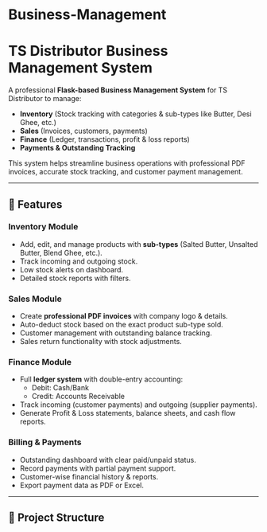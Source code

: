 # Business-Management
# TS Distributor Business Management System

A professional **Flask-based Business Management System** for TS Distributor to manage:
- **Inventory** (Stock tracking with categories & sub-types like Butter, Desi Ghee, etc.)
- **Sales** (Invoices, customers, payments)
- **Finance** (Ledger, transactions, profit & loss reports)
- **Payments & Outstanding Tracking**

This system helps streamline business operations with professional PDF invoices, accurate stock tracking, and customer payment management.

---

## **🌟 Features**
### **Inventory Module**
- Add, edit, and manage products with **sub-types** (Salted Butter, Unsalted Butter, Blend Ghee, etc.).
- Track incoming and outgoing stock.
- Low stock alerts on dashboard.
- Detailed stock reports with filters.

### **Sales Module**
- Create **professional PDF invoices** with company logo & details.
- Auto-deduct stock based on the exact product sub-type sold.
- Customer management with outstanding balance tracking.
- Sales return functionality with stock adjustments.

### **Finance Module**
- Full **ledger system** with double-entry accounting:
  - Debit: Cash/Bank
  - Credit: Accounts Receivable
- Track incoming (customer payments) and outgoing (supplier payments).
- Generate Profit & Loss statements, balance sheets, and cash flow reports.

### **Billing & Payments**
- Outstanding dashboard with clear paid/unpaid status.
- Record payments with partial payment support.
- Customer-wise financial history & reports.
- Export payment data as PDF or Excel.

---

## **📂 Project Structure**
